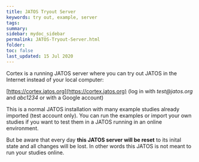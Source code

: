 ```yaml
---
title: JATOS Tryout Server
keywords: try out, example, server
tags:
summary:
sidebar: mydoc_sidebar
permalink: JATOS-Tryout-Server.html
folder:
toc: false
last_updated: 15 Jul 2020
---
```


Cortex is a running JATOS server where you can try out JATOS in the Internet instead of your local computer:

[https://cortex.jatos.org](https://cortex.jatos.org) (log in with _test@jatos.org_ and _abc1234_ or with a Google account)

This is a normal JATOS installation with many example studies already imported (test account only). You can run the examples or import your own studies if you want to test them in a JATOS running in an online environment. 

But be aware that every day **this JATOS server will be reset** to its inital state and all changes will be lost. In other words this JATOS is not meant to run your studies online.


